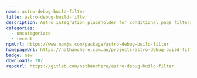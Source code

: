 ```yaml
---
name: astro-debug-build-filter
title: astro-debug-build-filter
description: Astro integration placeholder for conditional page filtering.
categories:
  - uncategorized
  - recent
npmUrl: https://www.npmjs.com/package/astro-debug-build-filter
homepageUrl: https://nathanchere.com.au/projects/astro-debug-build-filter
badge: new
downloads: 707
repoUrl: https://gitlab.com/nathanchere/astro-debug-build-filter
---
```

